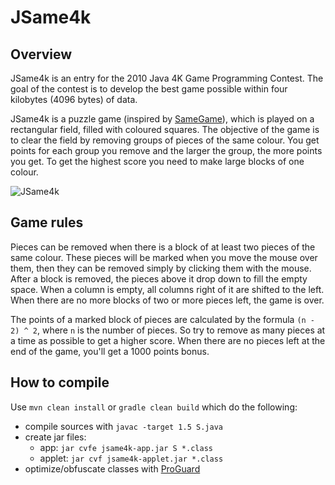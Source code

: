 JSame4k
========

Overview
--------
JSame4k is an entry for the 2010 Java 4K Game Programming Contest. The goal of the contest is to develop the best game possible within four kilobytes (4096 bytes) of data.

JSame4k is a puzzle game (inspired by [SameGame](http://en.wikipedia.org/wiki/SameGame)), which is played on a rectangular field, filled with coloured squares. The objective of the game is to clear the field by removing groups of pieces of the same colour. You get points for each group you remove and the larger the group, the more points you get. To get the highest score you need to make large blocks of one colour.

![JSame4k](https://raw.githubusercontent.com/gaborbata/jsame4k/master/resources/jsame4k-screenshot.png)

Game rules
----------
Pieces can be removed when there is a block of at least two pieces of the same colour. These pieces will be marked when you move the mouse over them, then they can be removed simply by clicking them with the mouse. After a block is removed, the pieces above it drop down to fill the empty space. When a column is empty, all columns right of it are shifted to the left. When there are no more blocks of two or more pieces left, the game is over.

The points of a marked block of pieces are calculated by the formula `(n - 2) ^ 2`, where `n` is the number of pieces. So try to remove as many pieces at a time as possible to get a higher score. When there are no pieces left at the end of the game, you'll get a 1000 points bonus.

How to compile
--------------
Use `mvn clean install` or `gradle clean build` which do the following:

* compile sources with `javac -target 1.5 S.java`
* create jar files:
    * app: `jar cvfe jsame4k-app.jar S *.class`
    * applet: `jar cvf jsame4k-applet.jar *.class`
* optimize/obfuscate classes with [ProGuard](http://proguard.sourceforge.net/)
